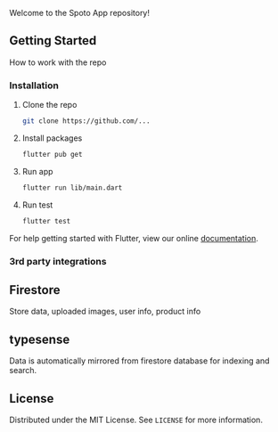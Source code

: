 
Welcome to the Spoto App repository!

## Getting Started

How to work with the repo

### Installation

1. Clone the repo
   ```sh
   git clone https://github.com/...
   ```
2. Install packages
   ```sh
   flutter pub get
   ```
3. Run app
   ```sh
   flutter run lib/main.dart
   ```
4. Run test
   ```sh
   flutter test
   ```
For help getting started with Flutter, view our online
[documentation](https://flutter.io/).

### 3rd party integrations

## Firestore
Store data, uploaded images, user info, product info

## typesense
Data is automatically mirrored from firestore database for indexing and search.

<!-- LICENSE -->
## License

Distributed under the MIT License. See `LICENSE` for more information.